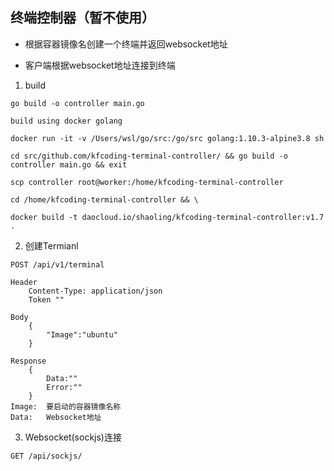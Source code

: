 ## 终端控制器（暂不使用）

- 根据容器镜像名创建一个终端并返回websocket地址

- 客户端根据websocket地址连接到终端

1. build

```
go build -o controller main.go

build using docker golang

docker run -it -v /Users/wsl/go/src:/go/src golang:1.10.3-alpine3.8 sh

cd src/github.com/kfcoding-terminal-controller/ && go build -o controller main.go && exit

scp controller root@worker:/home/kfcoding-terminal-controller

cd /home/kfcoding-terminal-controller && \

docker build -t daocloud.io/shaoling/kfcoding-terminal-controller:v1.7 .
```

2. 创建Termianl

```
POST /api/v1/terminal

Header
    Content-Type: application/json
    Token ""

Body
    {
        "Image":"ubuntu"
    }

Response
    {
        Data:""
        Error:""
    }
Image:  要启动的容器镜像名称
Data:   Websocket地址
```

3. Websocket(sockjs)连接

```
GET /api/sockjs/
```
